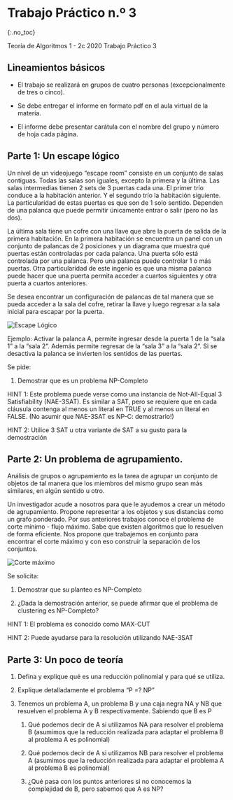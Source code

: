 Trabajo Práctico n.º 3
======================
{:.no_toc}

Teoría de Algoritmos 1 - 2c 2020
Trabajo Práctico 3

## Lineamientos básicos

- El trabajo se realizará en grupos de cuatro personas (excepcionalmente de tres o cinco).

- Se debe entregar el informe en formato pdf en el aula virtual de la materia.

- El informe debe presentar carátula con el nombre del grupo y número de hoja cada página.

## Parte 1: Un escape lógico

Un nivel de un videojuego “escape room” consiste en un conjunto de salas contiguas. Todas las salas son iguales, excepto la primera y la última. Las salas intermedias tienen 2 sets de 3 puertas cada una. El primer trío conduce a la habitación anterior. Y el segundo trío la habitación siguiente. La particularidad de estas puertas es que son de 1 solo sentido. Dependen de una palanca que puede permitir únicamente entrar o salir (pero no las dos).

La última sala tiene un cofre con una llave que abre la puerta de salida de la primera habitación. En la primera habitación se encuentra un panel con un conjunto de palancas de 2 posiciones y un diagrama que muestra qué puertas están controladas por cada palanca. Una puerta sólo está controlada por una palanca. Pero una palanca puede controlar 1 o más puertas. Otra particularidad de este ingenio es que una misma palanca puede hacer que una puerta permita acceder a cuartos siguientes y otra puerta a cuartos anteriores.

Se desea encontrar un configuración de palancas de tal manera que se pueda acceder a la sala del cofre, retirar la llave y luego regresar a la sala inicial para escapar por la puerta.

![Escape Lógico](/tda/images/escape_logico.png)

Ejemplo: Activar la palanca A, permite ingresar desde la puerta 1 de la “sala 1” a la “sala 2”. Además permite regresar de la “sala 3” a la “sala 2”. Si se desactiva la palanca se invierten los sentidos de las puertas.

Se pide:

1. Demostrar que es un problema NP-Completo

HINT 1: Este problema puede verse como una instancia de Not-All-Equal 3 Satisfiability (NAE-3SAT). Es similar a SAT, pero se requiere que en cada cláusula contenga al menos un literal en TRUE y al menos un literal en FALSE. (No asumir que NAE-3SAT es NP-C: demostrarlo!)

HINT 2: Utilice 3 SAT u otra variante de SAT a su gusto para la demostración


## Parte 2: Un problema de agrupamiento.

Análisis de grupos o agrupamiento es la tarea de agrupar un conjunto de objetos de tal manera que los miembros del mismo grupo sean más similares, en algún sentido u otro.

Un investigador acude a nosotros para que le ayudemos a crear un método de agrupamiento. Propone representar a los objetos y sus distancias como un grafo ponderado. Por sus anteriores trabajos conoce el problema de corte mínimo - flujo máximo. Sabe que existen algoritmos que lo resuelven de forma eficiente. Nos propone que trabajemos en conjunto para encontrar el corte máximo y con eso construir la separación de los conjuntos. 

![Corte máximo](/tda/images/max-cut.png)

Se solicita:

1. Demostrar que su planteo es NP-Completo

1. ¿Dada la demostración anterior, se puede afirmar que el problema de clustering es NP-Completo?

HINT 1: El problema es conocido como MAX-CUT

HINT 2: Puede ayudarse para la resolución utilizando NAE-3SAT

## Parte 3: Un poco de teoría

1. Defina y explique qué es una reducción polinomial y para qué se utiliza.

1. Explique detalladamente el problema “P =? NP”

1. Tenemos un problema A, un problema B y una caja negra NA y NB que resuelven el problema A y B respectivamente. Sabiendo que B es P

   1. Qué podemos decir de A si utilizamos NA para resolver el problema B (asumimos que la reducción realizada para adaptar el problema B al problema A es polinomial)
   
   1. Qué podemos decir de A si utilizamos NB para resolver el problema A (asumimos que la reducción realizada para adaptar el problema A al problema B es polinomial)
   
   1. ¿Qué pasa con los puntos anteriores si no conocemos la complejidad de B, pero sabemos que A es NP?
